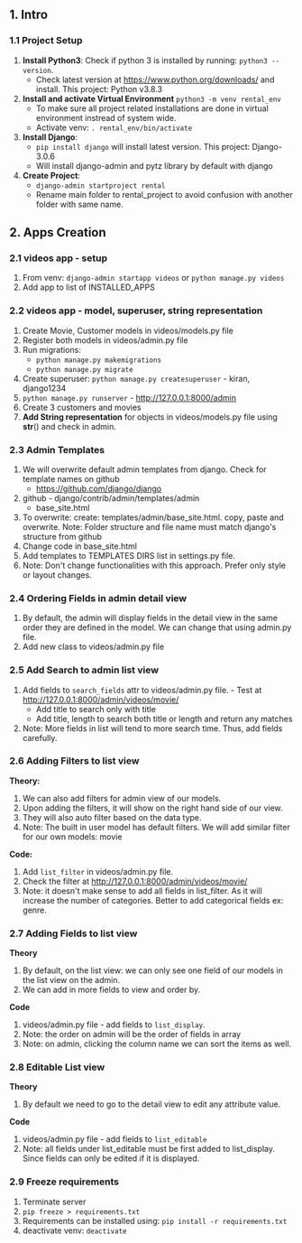 ## 1. Intro
### 1.1 Project Setup
1. **Install Python3**: Check if python 3 is installed by running: `python3 --version`.
    - Check latest version at https://www.python.org/downloads/ and install. This project: Python v3.8.3
2. **Install and activate Virtual Environment** `python3 -m venv rental_env`
    - To make sure all project related installations are done in virtual environment instread of system wide.
    - Activate venv: `. rental_env/bin/activate`
3. **Install Django**:
    - `pip install django` will install latest version. This project: Django-3.0.6
    - Will install django-admin and pytz library by default with django
4. **Create Project**:
    - `django-admin startproject rental`
    - Rename main folder to rental_project to avoid confusion with another folder with same name.

## 2. Apps Creation
### 2.1 videos app - setup
1. From venv: `django-admin startapp videos` or `python manage.py videos`
2. Add app to list of INSTALLED_APPS

### 2.2 videos app - model, superuser, string representation
1. Create Movie, Customer models in videos/models.py file
2. Register both models in videos/admin.py file
3. Run migrations:
    - `python manage.py makemigrations`
    - `python manage.py migrate`
4. Create superuser: `python manage.py createsuperuser` - kiran, django1234
5. `python manage.py runserver` - http://127.0.0.1:8000/admin
6. Create 3 customers and movies
7. **Add String representation** for objects in videos/models.py file using __str__() and check in admin.

### 2.3 Admin Templates
1. We will overwrite default admin templates from django. Check for template names on github
    - https://github.com/django/django
2. github - django/contrib/admin/templates/admin
    - base_site.html
3. To overwrite: create: templates/admin/base_site.html. copy, paste and overwrite. Note: Folder structure and file name must match django's structure from github
4. Change code in base_site.html
5. Add templates to TEMPLATES DIRS list in settings.py file.
6. Note: Don't change functionalities with this approach. Prefer only style or layout changes.

### 2.4 Ordering Fields in admin detail view
1. By default, the admin will display fields in the detail view in the same order they are defined in the model. We can change that using admin.py file.
2. Add new class to videos/admin.py file

### 2.5 Add Search to admin list view
1. Add fields to `search_fields` attr to videos/admin.py file. - Test at http://127.0.0.1:8000/admin/videos/movie/
    - Add title to search only with title
    - Add title, length to search both title or length and return any matches
2. Note: More fields in list will tend to more search time. Thus, add fields carefully.

### 2.6 Adding Filters to list view
**Theory:**
1. We can also add filters for admin view of our models.
2. Upon adding the filters, it will show on the right hand side of our view.
3. They will also auto filter based on the data type.
4. Note: The built in user model has default filters. We will add similar filter for our own models: movie

**Code:**
1. Add `list_filter` in videos/admin.py file.
2. Check the filter at http://127.0.0.1:8000/admin/videos/movie/
3. Note: it doesn't make sense to add all fields in list_filter. As it will increase the number of categories. Better to add categorical fields ex: genre.

### 2.7 Adding Fields to list view
**Theory**
1. By default, on the list view: we can only see one field of our models in the list view on the admin.
2. We can add in more fields to view and order by.

**Code**
1. videos/admin.py file - add fields to `list_display`.
2. Note: the order on admin will be the order of fields in array
3. Note: on admin, clicking the column name we can sort the items as well.

### 2.8 Editable List view
**Theory**
1. By default we need to go to the detail view to edit any attribute value.

**Code**
1. videos/admin.py file - add fields to `list_editable`
2. Note: all fields under list_editable must be first added to list_display. Since fields can only be edited if it is displayed.

### 2.9 Freeze requirements
1. Terminate server
2. `pip freeze > requirements.txt`
3. Requirements can be installed using: `pip install -r requirements.txt`
4. deactivate venv: `deactivate`
